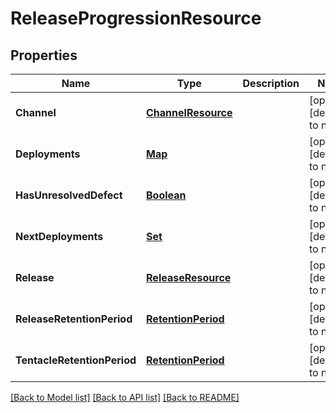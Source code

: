 # ReleaseProgressionResource
## Properties

Name | Type | Description | Notes
------------ | ------------- | ------------- | -------------
**Channel** | [**ChannelResource**](ChannelResource.md) |  | [optional] [default to null]
**Deployments** | [**Map**](array.md) |  | [optional] [default to null]
**HasUnresolvedDefect** | [**Boolean**](boolean.md) |  | [optional] [default to null]
**NextDeployments** | [**Set**](string.md) |  | [optional] [default to null]
**Release** | [**ReleaseResource**](ReleaseResource.md) |  | [optional] [default to null]
**ReleaseRetentionPeriod** | [**RetentionPeriod**](RetentionPeriod.md) |  | [optional] [default to null]
**TentacleRetentionPeriod** | [**RetentionPeriod**](RetentionPeriod.md) |  | [optional] [default to null]

[[Back to Model list]](../README.md#documentation-for-models) [[Back to API list]](../README.md#documentation-for-api-endpoints) [[Back to README]](../README.md)


